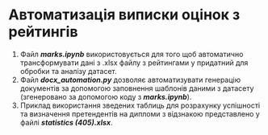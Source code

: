 # Автоматизація виписки оцінок з рейтингів
1. Файл <b><i>marks.ipynb</i></b> використовується для того щоб автоматично трансформувати дані з .xlsx файлу з рейтингами у придатний для обробки та аналізу датасет.
2. Файл <b><i>docx_automation.py</i></b> дозволяє автоматизувати генерацію документів за допомогою заповнення шаблонів даними з датасету (згенеровано за допомогою коду з <b><i>marks.ipynb</i></b>).
3. Приклад використання зведених таблиць для розрахунку успішності та визначення претендентів на дипломи з відзнакою представлено у файлі <b><i>statistics (405).xlsx</i></b>.
